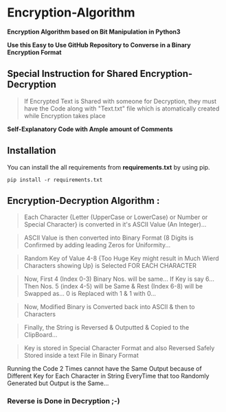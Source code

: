 # Encryption-Algorithm

**Encryption Algorithm based on Bit Manipulation in Python3**

**Use this Easy to Use GitHub Repository to Converse in a Binary Encryption Format**

## Special Instruction for Shared Encryption-Decryption 
> If Encrypted Text is Shared with someone for Decryption, they must have the Code along with "Text.txt" file which is atomatically created while Encryption takes place

**Self-Explanatory Code with Ample amount of Comments**

## Installation
You can install the all requirements from **requirements.txt** by using pip.

    pip install -r requirements.txt


## Encryption-Decryption Algorithm : 

> Each Character {Letter (UpperCase or LowerCase) or Number or Special Character} is converted in it's ASCII Value (An Integer)...  

> ASCII Value is then converted into Binary Format (8 Digits is Confirmed by adding leading Zeros for Uniformity...  

> Random Key of Value 4-8 {Too Huge Key might result in Much Wierd Characters showing Up} is Selected FOR EACH CHARACTER  

> Now, First 4 (Index 0-3) Binary Nos. will be same... If Key is say 6... Then Nos. 5 (index 4-5) will be Same & Rest (Index 6-8) will be Swapped as... 0 is Replaced with 1 & 1 with 0...  

> Now, Modified Binary is Converted back into ASCII & then to Characters  

> Finally, the String is Reversed & Outputted & Copied to the ClipBoard...  

> Key is stored in Special Character Format and also Reversed Safely Stored inside a text File in Binary Format  

Running the Code 2 Times cannot have the Same Output because of Different Key for Each Character in String EveryTime that too Randomly Generated but Output is the Same...

### Reverse is Done in Decryption ;-)
